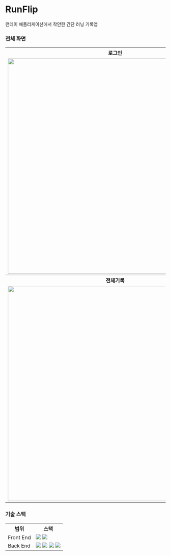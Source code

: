 # RunFlip
런데이 애플리케이션에서 착안한 간단 러닝 기록앱

<h3>전체 화면</h3>
<table>
  <th>로그인</th>
  <th>홈</th>
  <th>달리기</th>
  <tr>
    <td>
      <img src="https://github.com/haeseung123/RunFlip/assets/106800437/7a0fdbc0-2256-445f-8174-fe0545b1a29e" widt="311" height="674">
    </td>
    <td>
      <img src="https://github.com/haeseung123/RunFlip/assets/106800437/6561a4f5-ca5e-4bda-b39f-f674ec75d55f" widt="311" height="674">
    </td>
    <td>
      <img src="https://github.com/haeseung123/RunFlip/assets/106800437/66342da2-c844-452d-ace1-ccfdad029fc4" widt="311" height="674">
    </td>
  </tr>
  <th>전체기록</th>
  <th>상세기록</th>
  <th>마이페이지</th>
  <tr>
    <td>
      <img src="https://github.com/haeseung123/RunFlip/assets/106800437/ce88a51c-02b4-44a3-974e-1a1c1410f4c0" widt="311" height="674">
    </td>
    <td>
      <img src="https://github.com/haeseung123/RunFlip/assets/106800437/124a5210-7cf2-48be-a130-9fafa679573c" widt="311" height="674">
    </td>
    <td>
      <img src="https://github.com/haeseung123/RunFlip/assets/106800437/1c2d9a8b-d168-431c-a803-0578a76d9da8" widt="311" height="674">
    </td>
  </tr>
</table>


<h3>기술 스택</h3>
<table>
  <th>범위</th>
  <th>스택</th>
  <tr>
    <td>Front End</td>
    <td>
      <img src="https://img.shields.io/badge/React Native-61DAFB?style=flat&logo=react&logoColor=white"/>
      <img src="https://img.shields.io/badge/expo-000020?style=flat&logo=expo&logoColor=white"/>
    </td>
  </tr>
  <tr>
    <td>Back End</td>
    <td>
      <img src="https://img.shields.io/badge/TypeScript-3178C6?style=flat&logo=TypeScript&logoColor=white"/>
      <img src="https://img.shields.io/badge/express-000000?style=flat&logo=express&logoColor=white"/>
      <img src="https://img.shields.io/badge/firebase-FFCA28?style=flat&logo=firebase&logoColor=white"/>
      <img src="https://img.shields.io/badge/ubuntu-E95420?style=flat&logo=ubuntu&logoColor=white"/>
    </td>
  </tr>
</table>


